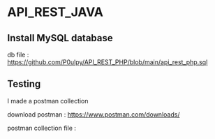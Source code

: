 
# API_REST_JAVA

## Install MySQL database

db file : https://github.com/P0ulpy/API_REST_PHP/blob/main/api_rest_php.sql

## Testing

I made a postman collection

download postman : https://www.postman.com/downloads/

postman collection file : 
